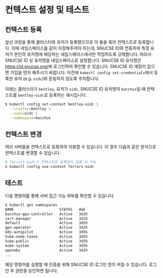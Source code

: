 # 컨텍스트 설정 및 테스트

## 컨텍스트 등록

앞선 과정을 통해 클러스터와 유저가 등록됐으므로 이 둘을 묶어 컨텍스트로 등록합니다. 이때 네임스페이스를 같이 지정해주어야 하는데, SNUCSE ID와 연동하여 특정 유저가 본인의 유저명에 해당하는 네임스페이스에서만 작업하도록 강제합니다. 따라서 SNUCSE ID 상 유저명을 네임스페이스로 설정합니다. SNUCSE ID 유저명은 <https://id.snucse.org/>에 로그인하여 확인할 수 있습니다. SNUCSE ID 계정이 없으면 가입을 먼저 해주시기 바랍니다. 이전에 `kubectl config set-credentials`에서 등록한 유저 (e.g. `oidc`)와 혼동하지 않도록 주의합니다.

아래는 클러스터가 `bentley`, 유저가 `oidc`, SNUCSE ID 유저명이 `bacchus`일 때 컨텍스트를 `bentley-oidc`로 등록하는 예시입니다.

```sh
$ kubectl config set-context bentley-oidc \
  --cluster=bentley \
  --user=oidc \
  --namespace=bacchus
```

## 컨텍스트 변경

여러 서버들을 컨텍스트로 등록하여 이용할 수 있습니다. 이 경우 다음과 같은 방식으로 컨텍스트를 변경할 수 있습니다.

```sh
# ferrari-oidc가 컨텍스트로 등록되어 있을 시 가능
$ kubectl config use-context ferrari-oidc
```

## 테스트

다음 명령어를 통해 서버 접근 가능 여부를 확인할 수 있습니다.

```sh
$ kubectl get namespaces
NAME                     STATUS   AGE
bacchus-gpu-controller   Active   3d2h
cert-manager             Active   3d2h
default                  Active   3d5h
gpu-operator             Active   3d2h
k0s-autopilot            Active   3d5h
kube-node-lease          Active   3d5h
kube-public              Active   3d5h
kube-system              Active   3d5h
openebs                  Active   3d2h
...
```

해당 명령어를 실행할 때 인증을 위해 SNUCSE ID 로그인 창이 켜질 수 있습니다. 로그인 후 권한을 승인하면 됩니다.
